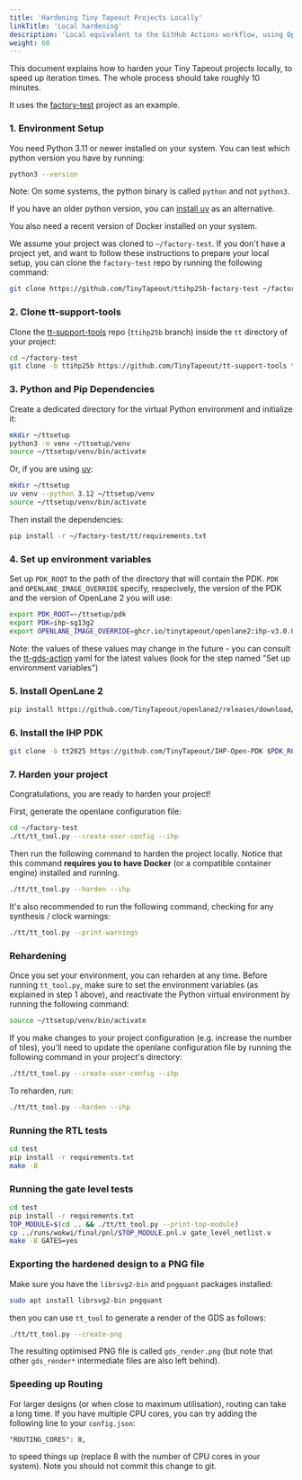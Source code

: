 ```yaml
---
title: 'Hardening Tiny Tapeout Projects Locally'
linkTitle: 'Local hardening'
description: 'Local equivalent to the GitHub Actions workflow, using OpenLane 2'
weight: 60
---
```


This document explains how to harden your Tiny Tapeout projects locally, to speed up iteration times. The whole process should take roughly 10 minutes.

It uses the [factory-test](https://github.com/TinyTapeout/ttihp25b-factory-test) project as an example.

### 1. Environment Setup

You need Python 3.11 or newer installed on your system. You can test which python version you have by running:

```sh
python3 --version
```

Note: On some systems, the python binary is called `python` and not `python3`.

If you have an older python version, you can [install uv](https://docs.astral.sh/uv/getting-started/installation/) as an alternative.

You also need a recent version of Docker installed on your system.

We assume your project was cloned to `~/factory-test`. If you don't have a project yet, and want to follow these instructions to prepare your local setup, you can clone the `factory-test` repo by running the following command:

```sh
git clone https://github.com/TinyTapeout/ttihp25b-factory-test ~/factory-test
```

### 2. Clone tt-support-tools

Clone the [tt-support-tools](https://github.com/TinyTapeout/tt-support-tools) repo (`ttihp25b` branch) inside the `tt` directory of your project:

```sh
cd ~/factory-test
git clone -b ttihp25b https://github.com/TinyTapeout/tt-support-tools tt
```

### 3. Python and Pip Dependencies

Create a dedicated directory for the virtual Python environment and initialize it:

```sh
mkdir ~/ttsetup
python3 -m venv ~/ttsetup/venv
source ~/ttsetup/venv/bin/activate
```

Or, if you are using [uv](https://docs.astral.sh/uv/):

```sh
mkdir ~/ttsetup
uv venv --python 3.12 ~/ttsetup/venv
source ~/ttsetup/venv/bin/activate
```

Then install the dependencies:

```sh
pip install -r ~/factory-test/tt/requirements.txt
```

### 4. Set up environment variables

Set up `PDK_ROOT` to the path of the directory that will contain the PDK. `PDK` and `OPENLANE_IMAGE_OVERRIDE` specify, respecively, the version of the PDK and the version of OpenLane 2 you will use: 

```sh
export PDK_ROOT=~/ttsetup/pdk
export PDK=ihp-sg13g2
export OPENLANE_IMAGE_OVERRIDE=ghcr.io/tinytapeout/openlane2:ihp-v3.0.0.dev17
```

Note: the values of these values may change in the future - you can consult the [tt-gds-action](https://github.com/TinyTapeout/tt-gds-action/blob/main/action.yml) yaml for the latest values (look for the step named "Set up environment variables") 

### 5. Install OpenLane 2

```sh
pip install https://github.com/TinyTapeout/openlane2/releases/download/ihp-v3.0.0.dev17/openlane-3.0.0.dev17-py3-none-any.whl
```

### 6. Install the IHP PDK

```sh
git clone -b tt2025 https://github.com/TinyTapeout/IHP-Open-PDK $PDK_ROOT
```

### 7. Harden your project

Congratulations, you are ready to harden your project!

First, generate the openlane configuration file:

```sh
cd ~/factory-test
./tt/tt_tool.py --create-user-config --ihp
```

Then run the following command to harden the project locally.
Notice that this command **requires you to have Docker** (or a compatible container engine) installed and running.   

```sh
./tt/tt_tool.py --harden --ihp
```

It's also recommended to run the following command, checking for any synthesis / clock warnings:

```sh
./tt/tt_tool.py --print-warnings
```

### Rehardening

Once you set your environment, you can reharden at any time. Before running `tt_tool.py`, make sure to set the environment variables (as explained in step 1 above), and reactivate the Python virtual environment by running the following command:

```sh
source ~/ttsetup/venv/bin/activate
```

If you make changes to your project configuration (e.g. increase the number of tiles), you'll need to update the openlane configuration file by running the following command in your project's directory:

```sh
./tt/tt_tool.py --create-user-config --ihp
```

To reharden, run:

```sh
./tt/tt_tool.py --harden --ihp
```

### Running the RTL tests

```sh
cd test
pip install -r requirements.txt
make -B
```

### Running the gate level tests

```sh
cd test
pip install -r requirements.txt
TOP_MODULE=$(cd .. && ./tt/tt_tool.py --print-top-module)
cp ../runs/wokwi/final/pnl/$TOP_MODULE.pnl.v gate_level_netlist.v
make -B GATES=yes
```

### Exporting the hardened design to a PNG file

Make sure you have the `librsvg2-bin` and `pngquant` packages installed:

```sh
sudo apt install librsvg2-bin pngquant
```

then you can use `tt_tool` to generate a render of the GDS as follows:

```sh
./tt/tt_tool.py --create-png
```

The resulting optimised PNG file is called `gds_render.png` (but note that other `gds_render*` intermediate files are also left behind).

### Speeding up Routing

For larger designs (or when close to maximum utilisation), routing can take a long time.  If you have multiple CPU cores, you can try adding the following line to your `config.json`:

```none
"ROUTING_CORES": 8,
```

to speed things up (replace 8 with the number of CPU cores in your system).  Note you should not commit this change to git.
